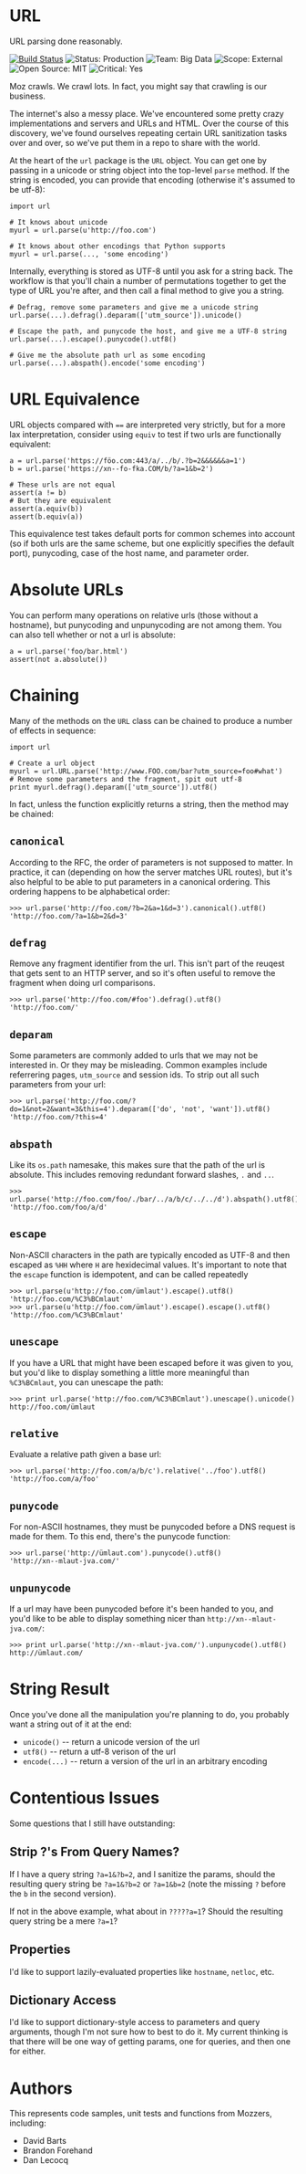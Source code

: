 URL
===
URL parsing done reasonably.

[![Build Status](https://secure.travis-ci.org/seomoz/url-py.png)](http://travis-ci.org/seomoz/url-py)
![Status: Production](https://img.shields.io/badge/status-production-green.svg?style=flat)
![Team: Big Data](https://img.shields.io/badge/team-big_data-green.svg?style=flat)
![Scope: External](https://img.shields.io/badge/scope-external-green.svg?style=flat)
![Open Source: MIT](https://img.shields.io/badge/open_source-MIT-green.svg?style=flat)
![Critical: Yes](https://img.shields.io/badge/critical-yes-red.svg?style=flat)

Moz crawls. We crawl lots. In fact, you might say that crawling is our
business.

The internet's also a messy place. We've encountered some pretty crazy
implementations and servers and URLs and HTML. Over the course of this
discovery, we've found ourselves repeating certain URL sanitization tasks over
and over, so we've put them in a repo to share with the world.

At the heart of the `url` package is the `URL` object. You can get one by
passing in a unicode or string object into the top-level `parse` method. If the
string is encoded, you can provide that encoding (otherwise it's assumed to be
utf-8):

    import url

    # It knows about unicode
    myurl = url.parse(u'http://foo.com')

    # It knows about other encodings that Python supports
    myurl = url.parse(..., 'some encoding')

Internally, everything is stored as UTF-8 until you ask for a string back. The
workflow is that you'll chain a number of permutations together to get the type
of URL you're after, and then call a final method to give you a string.

    # Defrag, remove some parameters and give me a unicode string
    url.parse(...).defrag().deparam(['utm_source']).unicode()

    # Escape the path, and punycode the host, and give me a UTF-8 string
    url.parse(...).escape().punycode().utf8()

    # Give me the absolute path url as some encoding
    url.parse(...).abspath().encode('some encoding')

URL Equivalence
===============
URL objects compared with `==` are interpreted very strictly, but for a more
lax interpretation, consider using `equiv` to test if two urls are functionally
equivalent:

    a = url.parse('https://föo.com:443/a/../b/.?b=2&&&&&&a=1')
    b = url.parse('https://xn--fo-fka.COM/b/?a=1&b=2')

    # These urls are not equal
    assert(a != b)
    # But they are equivalent
    assert(a.equiv(b))
    assert(b.equiv(a))

This equivalence test takes default ports for common schemes into account (so
if both urls are the same scheme, but one explicitly specifies the default
port), punycoding, case of the host name, and parameter order.

Absolute URLs
=============
You can perform many operations on relative urls (those without a hostname),
but punycoding and unpunycoding are not among them. You can also tell whether
or not a url is absolute:

    a = url.parse('foo/bar.html')
    assert(not a.absolute())

Chaining
========
Many of the methods on the `URL` class can be chained to produce a number of
effects in sequence:

    import url

    # Create a url object
    myurl = url.URL.parse('http://www.FOO.com/bar?utm_source=foo#what')
    # Remove some parameters and the fragment, spit out utf-8
    print myurl.defrag().deparam(['utm_source']).utf8()

In fact, unless the function explicitly returns a string, then the method may
be chained:

`canonical`
-----------
According to the RFC, the order of parameters is not supposed to matter. In
practice, it can (depending on how the server matches URL routes), but it's
also helpful to be able to put parameters in a canonical ordering. This
ordering happens to be alphabetical order:

    >>> url.parse('http://foo.com/?b=2&a=1&d=3').canonical().utf8()
    'http://foo.com/?a=1&b=2&d=3'

`defrag`
--------
Remove any fragment identifier from the url. This isn't part of the reuqest
that gets sent to an HTTP server, and so it's often useful to remove the 
fragment when doing url comparisons.

    >>> url.parse('http://foo.com/#foo').defrag().utf8()
    'http://foo.com/'

`deparam`
---------
Some parameters are commonly added to urls that we may not be interested in. Or
they may be misleading. Common examples include referrering pages, `utm_source`
and session ids. To strip out all such parameters from your url:

    >>> url.parse('http://foo.com/?do=1&not=2&want=3&this=4').deparam(['do', 'not', 'want']).utf8()
    'http://foo.com/?this=4'

`abspath`
---------
Like its `os.path` namesake, this makes sure that the path of the url is
absolute. This includes removing redundant forward slashes, `.` and `..`.

    >>> url.parse('http://foo.com/foo/./bar/../a/b/c/../../d').abspath().utf8()
    'http://foo.com/foo/a/d'

`escape`
--------
Non-ASCII characters in the path are typically encoded as UTF-8 and then
escaped as `%HH` where `H` are hexidecimal values. It's important to note that
the `escape` function is idempotent, and can be called repeatedly

    >>> url.parse(u'http://foo.com/ümlaut').escape().utf8()
    'http://foo.com/%C3%BCmlaut'
    >>> url.parse(u'http://foo.com/ümlaut').escape().escape().utf8()
    'http://foo.com/%C3%BCmlaut'

`unescape`
----------
If you have a URL that might have been escaped before it was given to you, but
you'd like to display something a little more meaningful than `%C3%BCmlaut`, 
you can unescape the path:

    >>> print url.parse('http://foo.com/%C3%BCmlaut').unescape().unicode()
    http://foo.com/ümlaut

`relative`
----------
Evaluate a relative path given a base url:

    >>> url.parse('http://foo.com/a/b/c').relative('../foo').utf8()
    'http://foo.com/a/foo'

`punycode`
----------
For non-ASCII hostnames, they must be punycoded before a DNS request is made
for them. To this end, there's the punycode function:

    >>> url.parse('http://ümlaut.com').punycode().utf8()
    'http://xn--mlaut-jva.com/'

`unpunycode`
------------
If a url may have been punycoded before it's been handed to you, and you'd like
to be able to display something nicer than `http://xn--mlaut-jva.com/`:

    >>> print url.parse('http://xn--mlaut-jva.com/').unpunycode().utf8()
    http://ümlaut.com/

String Result
=============
Once you've done all the manipulation you're planning to do, you probably want
a string out of it at the end:

- `unicode()` -- return a unicode version of the url
- `utf8()` -- return a utf-8 verison of the url
- `encode(...)` -- return a version of the url in an arbitrary encoding

Contentious Issues
==================
Some questions that I still have outstanding:

Strip ?'s From Query Names?
---------------------------
If I have a query string `?a=1&?b=2`, and I sanitize the params, should the
resulting query string be `?a=1&?b=2` or `?a=1&b=2` (note the missing `?`
before the `b` in the second version).

If not in the above example, what about in `?????a=1`? Should the resulting
query string be a mere `?a=1`?

Properties
----------
I'd like to support lazily-evaluated properties like `hostname`, `netloc`, etc.

Dictionary Access
-----------------
I'd like to support dictionary-style access to parameters and query arguments,
though I'm not sure how to best to do it. My current thinking is that there will
be one way of getting params, one for queries, and then one for either.

Authors
=======
This represents code samples, unit tests and functions from Mozzers,
including:

- David Barts
- Brandon Forehand
- Dan Lecocq
